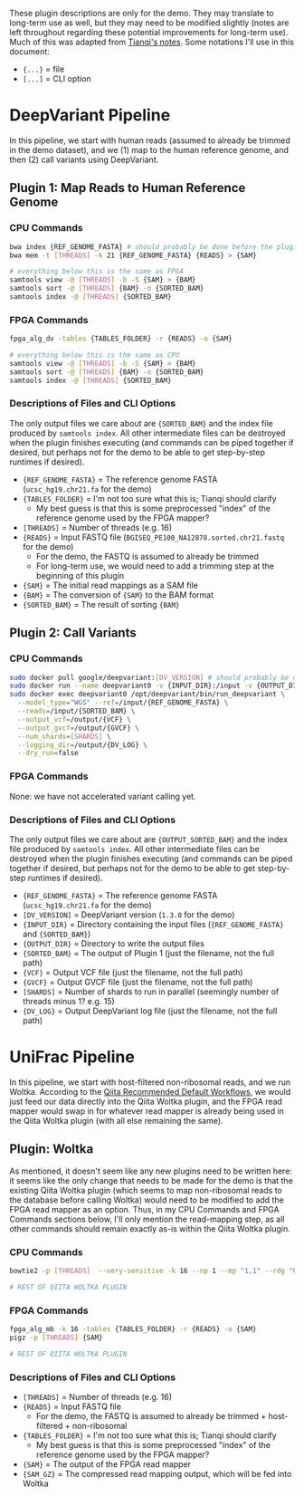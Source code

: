 These plugin descriptions are only for the demo. They may translate to long-term use as well, but they may need to be modified slightly (notes are left throughout regarding these potential improvements for long-term use). Much of this was adapted from [Tianqi's notes](https://git.ucsd.edu/tiz014/fpga-to-qiita-demo/snippets/33). Some notations I'll use in this document:

* `{...}` = file
* `[...]` = CLI option

# DeepVariant Pipeline
In this pipeline, we start with human reads (assumed to already be trimmed in the demo dataset), and we (1) map to the human reference genome, and then (2) call variants using DeepVariant.

## Plugin 1: Map Reads to Human Reference Genome
### CPU Commands
```bash
bwa index {REF_GENOME_FASTA} # should probably be done before the plugin is executed
bwa mem -t [THREADS] -k 21 {REF_GENOME_FASTA} {READS} > {SAM}

# everything below this is the same as FPGA
samtools view -@ [THREADS] -b -S {SAM} > {BAM}
samtools sort -@ [THREADS] {BAM} -o {SORTED_BAM}
samtools index -@ [THREADS] {SORTED_BAM}
```

### FPGA Commands
```bash
fpga_alg_dv -tables {TABLES_FOLDER} -r {READS} -o {SAM}

# everything below this is the same as CPU
samtools view -@ [THREADS] -b -S {SAM} > {BAM}
samtools sort -@ [THREADS] {BAM} -o {SORTED_BAM}
samtools index -@ [THREADS] {SORTED_BAM}
```

### Descriptions of Files and CLI Options
The only output files we care about are `{SORTED_BAM}` and the index file produced by `samtools index`. All other intermediate files can be destroyed when the plugin finishes executing (and commands can be piped together if desired, but perhaps not for the demo to be able to get step-by-step runtimes if desired).

* `{REF_GENOME_FASTA}` = The reference genome FASTA (`ucsc_hg19.chr21.fa` for the demo)
* `{TABLES_FOLDER}` = I'm not too sure what this is; Tianqi should clarify
  * My best guess is that this is some preprocessed "index" of the reference genome used by the FPGA mapper?
* `[THREADS]` = Number of threads (e.g. 16)
* `{READS}` = Input FASTQ file (`BGISEQ_PE100_NA12878.sorted.chr21.fastq` for the demo)
  * For the demo, the FASTQ is assumed to already be trimmed
  * For long-term use, we would need to add a trimming step at the beginning of this plugin
* `{SAM}` = The initial read mappings as a SAM file
* `{BAM}` = The conversion of `{SAM}` to the BAM format
* `{SORTED_BAM}` = The result of sorting `{BAM}`

## Plugin 2: Call Variants
### CPU Commands
```bash
sudo docker pull google/deepvariant:[DV_VERSION] # should probably be done before the plugin is executed
sudo docker run --name deepvariant0 -v {INPUT_DIR}:/input -v {OUTPUT_DIR}:/output -it google/deepvariant:[DV_VERSION] /bin/bash
sudo docker exec deepvariant0 /opt/deepvariant/bin/run_deepvariant \
  --model_type="WGS" --ref=/input/{REF_GENOME_FASTA} \
  --reads=/input/{SORTED_BAM} \
  --output_vcf=/output/{VCF} \
  --output_gvcf=/output/{GVCF} \
  --num_shards=[SHARDS] \
  --logging_dir=/output/{DV_LOG} \
  --dry_run=false
```

### FPGA Commands
None: we have not accelerated variant calling yet.

### Descriptions of Files and CLI Options
The only output files we care about are `{OUTPUT_SORTED_BAM}` and the index file produced by `samtools index`. All other intermediate files can be destroyed when the plugin finishes executing (and commands can be piped together if desired, but perhaps not for the demo to be able to get step-by-step runtimes if desired).

* `{REF_GENOME_FASTA}` = The reference genome FASTA (`ucsc_hg19.chr21.fa` for the demo)
* `[DV_VERSION]` = DeepVariant version (`1.3.0` for the demo)
* `{INPUT_DIR}` = Directory containing the input files (`{REF_GENOME_FASTA}` and `{SORTED_BAM}`)
* `{OUTPUT_DIR}` = Directory to write the output files
* `{SORTED_BAM}` = The output of Plugin 1 (just the filename, not the full path)
* `{VCF}` = Output VCF file (just the filename, not the full path)
* `{GVCF}` = Output GVCF file (just the filename, not the full path)
* `[SHARDS]` = Number of shards to run in parallel (seemingly number of threads minus 1? e.g. 15)
* `{DV_LOG}` = Output DeepVariant log file (just the filename, not the full path)

# UniFrac Pipeline
In this pipeline, we start with host-filtered non-ribosomal reads, and we run Woltka. According to the [Qiita Recommended Default Workflows](https://qiita.ucsd.edu/workflows/), we would just feed our data directly into the Qiita Woltka plugin, and the FPGA read mapper would swap in for whatever read mapper is already being used in the Qiita Woltka plugin (with all else remaining the same).

## Plugin: Woltka
As mentioned, it doesn't seem like any new plugins need to be written here: it seems like the only change that needs to be made for the demo is that the existing Qiita Woltka plugin (which seems to map non-ribosomal reads to the database before calling Woltka) would need to be modified to add the FPGA read mapper as an option. Thus, in my CPU Commands and FPGA Commands sections below, I'll only mention the read-mapping step, as all other commands should remain exactly as-is within the Qiita Woltka plugin.

### CPU Commands
```bash
bowtie2 -p [THREADS]  --very-sensitive -k 16 --np 1 --mp "1,1" --rdg "0,1" --rfg "0,1" --score-min "L,0,-0.05" -x db -U {READS} | pigz -p [THREADS] -c > {SAM_GZ}

# REST OF QIITA WOLTKA PLUGIN
```

### FPGA Commands
```bash
fpga_alg_mb -k 16 -tables {TABLES_FOLDER} -r {READS} -o {SAM}
pigz -p [THREADS] {SAM}

# REST OF QIITA WOLTKA PLUGIN
```

### Descriptions of Files and CLI Options
* `[THREADS]` = Number of threads (e.g. 16)
* `{READS}` = Input FASTQ file
  * For the demo, the FASTQ is assumed to already be trimmed + host-filtered + non-ribosomal
* `{TABLES_FOLDER}` = I'm not too sure what this is; Tianqi should clarify
  * My best guess is that this is some preprocessed "index" of the reference genome used by the FPGA mapper?
* `{SAM}` = The output of the FPGA read mapper
* `{SAM_GZ}` = The compressed read mapping output, which will be fed into Woltka
